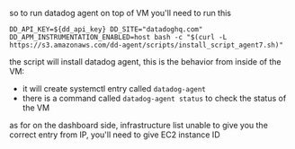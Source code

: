 so to run datadog agent on top of VM you'll need to run this 
```
DD_API_KEY=${dd_api_key} DD_SITE="datadoghq.com" DD_APM_INSTRUMENTATION_ENABLED=host bash -c "$(curl -L https://s3.amazonaws.com/dd-agent/scripts/install_script_agent7.sh)"
```

the script will install datadog agent, this is the behavior from inside of the VM:
- it will create systemctl entry called `datadog-agent`
- there is a command called `datadog-agent status` to check the status of the VM

as for on the dashboard side, infrastructure list unable to give you the correct entry from IP, you'll need to give EC2 instance ID
